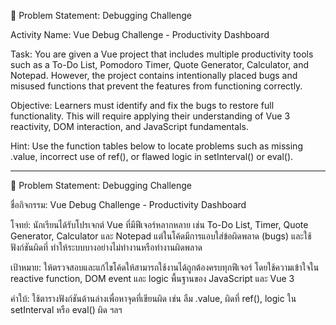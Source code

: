 🎯 Problem Statement: Debugging Challenge

Activity Name: Vue Debug Challenge - Productivity Dashboard

Task:
You are given a Vue project that includes multiple productivity tools such as a To-Do List, Pomodoro Timer, Quote Generator, Calculator, and Notepad. However, the project contains intentionally placed bugs and misused functions that prevent the features from functioning correctly.

Objective:
Learners must identify and fix the bugs to restore full functionality. This will require applying their understanding of Vue 3 reactivity, DOM interaction, and JavaScript fundamentals.

Hint: Use the function tables below to locate problems such as missing .value, incorrect use of ref(), or flawed logic in setInterval() or eval().

-----------------------------------------------------------------------------------------

🎯 Problem Statement: Debugging Challenge

ชื่อกิจกรรม: Vue Debug Challenge - Productivity Dashboard

โจทย์:
นักเรียนได้รับโปรเจกต์ Vue ที่มีฟีเจอร์หลากหลาย เช่น To-Do List, Timer, Quote Generator, Calculator และ Notepad แต่ในโค้ดมีการแอบใส่ข้อผิดพลาด (bugs) และใช้ฟังก์ชันผิดที่ ทำให้ระบบบางอย่างไม่ทำงานหรือทำงานผิดพลาด

เป้าหมาย:
ให้ตรวจสอบและแก้ไขโค้ดให้สามารถใช้งานได้ถูกต้องครบทุกฟีเจอร์ โดยใช้ความเข้าใจใน reactive function, DOM event และ logic พื้นฐานของ JavaScript และ Vue 3

คำใบ้: ใช้ตารางฟังก์ชันด้านล่างเพื่อหาจุดที่เขียนผิด เช่น ลืม .value, ผิดที่ ref(), logic ใน setInterval หรือ eval() ผิด ฯลฯ

